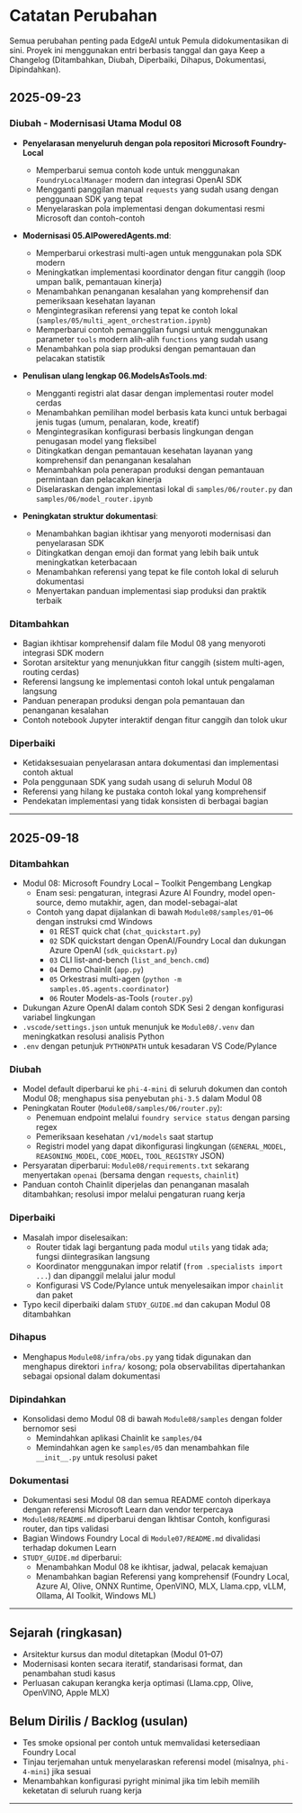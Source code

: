 <!--
CO_OP_TRANSLATOR_METADATA:
{
  "original_hash": "906e890232c6c2e1dac4cccfeb449acd",
  "translation_date": "2025-09-25T00:37:57+00:00",
  "source_file": "CHANGELOG.md",
  "language_code": "id"
}
-->
# Catatan Perubahan

Semua perubahan penting pada EdgeAI untuk Pemula didokumentasikan di sini. Proyek ini menggunakan entri berbasis tanggal dan gaya Keep a Changelog (Ditambahkan, Diubah, Diperbaiki, Dihapus, Dokumentasi, Dipindahkan).

## 2025-09-23

### Diubah - Modernisasi Utama Modul 08
- **Penyelarasan menyeluruh dengan pola repositori Microsoft Foundry-Local**
  - Memperbarui semua contoh kode untuk menggunakan `FoundryLocalManager` modern dan integrasi OpenAI SDK
  - Mengganti panggilan manual `requests` yang sudah usang dengan penggunaan SDK yang tepat
  - Menyelaraskan pola implementasi dengan dokumentasi resmi Microsoft dan contoh-contoh

- **Modernisasi 05.AIPoweredAgents.md**:
  - Memperbarui orkestrasi multi-agen untuk menggunakan pola SDK modern
  - Meningkatkan implementasi koordinator dengan fitur canggih (loop umpan balik, pemantauan kinerja)
  - Menambahkan penanganan kesalahan yang komprehensif dan pemeriksaan kesehatan layanan
  - Mengintegrasikan referensi yang tepat ke contoh lokal (`samples/05/multi_agent_orchestration.ipynb`)
  - Memperbarui contoh pemanggilan fungsi untuk menggunakan parameter `tools` modern alih-alih `functions` yang sudah usang
  - Menambahkan pola siap produksi dengan pemantauan dan pelacakan statistik

- **Penulisan ulang lengkap 06.ModelsAsTools.md**:
  - Mengganti registri alat dasar dengan implementasi router model cerdas
  - Menambahkan pemilihan model berbasis kata kunci untuk berbagai jenis tugas (umum, penalaran, kode, kreatif)
  - Mengintegrasikan konfigurasi berbasis lingkungan dengan penugasan model yang fleksibel
  - Ditingkatkan dengan pemantauan kesehatan layanan yang komprehensif dan penanganan kesalahan
  - Menambahkan pola penerapan produksi dengan pemantauan permintaan dan pelacakan kinerja
  - Diselaraskan dengan implementasi lokal di `samples/06/router.py` dan `samples/06/model_router.ipynb`

- **Peningkatan struktur dokumentasi**:
  - Menambahkan bagian ikhtisar yang menyoroti modernisasi dan penyelarasan SDK
  - Ditingkatkan dengan emoji dan format yang lebih baik untuk meningkatkan keterbacaan
  - Menambahkan referensi yang tepat ke file contoh lokal di seluruh dokumentasi
  - Menyertakan panduan implementasi siap produksi dan praktik terbaik

### Ditambahkan
- Bagian ikhtisar komprehensif dalam file Modul 08 yang menyoroti integrasi SDK modern
- Sorotan arsitektur yang menunjukkan fitur canggih (sistem multi-agen, routing cerdas)
- Referensi langsung ke implementasi contoh lokal untuk pengalaman langsung
- Panduan penerapan produksi dengan pola pemantauan dan penanganan kesalahan
- Contoh notebook Jupyter interaktif dengan fitur canggih dan tolok ukur

### Diperbaiki
- Ketidaksesuaian penyelarasan antara dokumentasi dan implementasi contoh aktual
- Pola penggunaan SDK yang sudah usang di seluruh Modul 08
- Referensi yang hilang ke pustaka contoh lokal yang komprehensif
- Pendekatan implementasi yang tidak konsisten di berbagai bagian

---

## 2025-09-18

### Ditambahkan
- Modul 08: Microsoft Foundry Local – Toolkit Pengembang Lengkap
  - Enam sesi: pengaturan, integrasi Azure AI Foundry, model open-source, demo mutakhir, agen, dan model-sebagai-alat
  - Contoh yang dapat dijalankan di bawah `Module08/samples/01`–`06` dengan instruksi cmd Windows
    - `01` REST quick chat (`chat_quickstart.py`)
    - `02` SDK quickstart dengan OpenAI/Foundry Local dan dukungan Azure OpenAI (`sdk_quickstart.py`)
    - `03` CLI list-and-bench (`list_and_bench.cmd`)
    - `04` Demo Chainlit (`app.py`)
    - `05` Orkestrasi multi-agen (`python -m samples.05.agents.coordinator`)
    - `06` Router Models-as-Tools (`router.py`)
- Dukungan Azure OpenAI dalam contoh SDK Sesi 2 dengan konfigurasi variabel lingkungan
- `.vscode/settings.json` untuk menunjuk ke `Module08/.venv` dan meningkatkan resolusi analisis Python
- `.env` dengan petunjuk `PYTHONPATH` untuk kesadaran VS Code/Pylance

### Diubah
- Model default diperbarui ke `phi-4-mini` di seluruh dokumen dan contoh Modul 08; menghapus sisa penyebutan `phi-3.5` dalam Modul 08
- Peningkatan Router (`Module08/samples/06/router.py`):
  - Penemuan endpoint melalui `foundry service status` dengan parsing regex
  - Pemeriksaan kesehatan `/v1/models` saat startup
  - Registri model yang dapat dikonfigurasi lingkungan (`GENERAL_MODEL`, `REASONING_MODEL`, `CODE_MODEL`, `TOOL_REGISTRY` JSON)
- Persyaratan diperbarui: `Module08/requirements.txt` sekarang menyertakan `openai` (bersama dengan `requests`, `chainlit`)
- Panduan contoh Chainlit diperjelas dan penanganan masalah ditambahkan; resolusi impor melalui pengaturan ruang kerja

### Diperbaiki
- Masalah impor diselesaikan:
  - Router tidak lagi bergantung pada modul `utils` yang tidak ada; fungsi diintegrasikan langsung
  - Koordinator menggunakan impor relatif (`from .specialists import ...`) dan dipanggil melalui jalur modul
  - Konfigurasi VS Code/Pylance untuk menyelesaikan impor `chainlit` dan paket
- Typo kecil diperbaiki dalam `STUDY_GUIDE.md` dan cakupan Modul 08 ditambahkan

### Dihapus
- Menghapus `Module08/infra/obs.py` yang tidak digunakan dan menghapus direktori `infra/` kosong; pola observabilitas dipertahankan sebagai opsional dalam dokumentasi

### Dipindahkan
- Konsolidasi demo Modul 08 di bawah `Module08/samples` dengan folder bernomor sesi
  - Memindahkan aplikasi Chainlit ke `samples/04`
  - Memindahkan agen ke `samples/05` dan menambahkan file `__init__.py` untuk resolusi paket

### Dokumentasi
- Dokumentasi sesi Modul 08 dan semua README contoh diperkaya dengan referensi Microsoft Learn dan vendor terpercaya
- `Module08/README.md` diperbarui dengan Ikhtisar Contoh, konfigurasi router, dan tips validasi
- Bagian Windows Foundry Local di `Module07/README.md` divalidasi terhadap dokumen Learn
- `STUDY_GUIDE.md` diperbarui:
  - Menambahkan Modul 08 ke ikhtisar, jadwal, pelacak kemajuan
  - Menambahkan bagian Referensi yang komprehensif (Foundry Local, Azure AI, Olive, ONNX Runtime, OpenVINO, MLX, Llama.cpp, vLLM, Ollama, AI Toolkit, Windows ML)

---

## Sejarah (ringkasan)
- Arsitektur kursus dan modul ditetapkan (Modul 01–07)
- Modernisasi konten secara iteratif, standarisasi format, dan penambahan studi kasus
- Perluasan cakupan kerangka kerja optimasi (Llama.cpp, Olive, OpenVINO, Apple MLX)

## Belum Dirilis / Backlog (usulan)
- Tes smoke opsional per contoh untuk memvalidasi ketersediaan Foundry Local
- Tinjau terjemahan untuk menyelaraskan referensi model (misalnya, `phi-4-mini`) jika sesuai
- Menambahkan konfigurasi pyright minimal jika tim lebih memilih keketatan di seluruh ruang kerja

---

